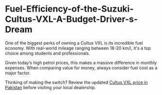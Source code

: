 # Fuel-Efficiency-of-the-Suzuki-Cultus-VXL-A-Budget-Driver-s-Dream

One of the biggest perks of owning a Cultus VXL is its incredible fuel economy. With real-world mileage ranging between 18-20 km/l, it's a top choice among students and professionals.

Given today’s high petrol prices, this makes a massive difference in monthly expenses. When comparing value for money, always consider fuel cost as a major factor.

Thinking of making the switch? Review the updated [Cultus VXL price in Pakistan](https://www.malikki.com/category/vehicles/car/suzuki/cultus-vxl) before visiting your local dealership.

